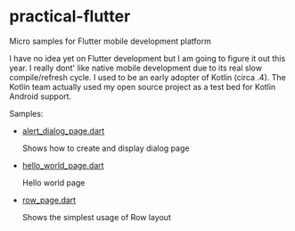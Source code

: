 # practical-flutter
Micro samples for Flutter mobile development platform

I have no idea yet on Flutter development but I am going to figure it out this year. I really dont' like native mobile development due to its real slow compile/refresh cycle. I used to be an early adopter of Kotlin (circa .4). The Kotlin team actually used my open source project as a test bed for Kotlin Android support.

Samples:

* [alert_dialog_page.dart](https://github.com/dodyg/practical-flutter/tree/master/projects/ui/lib/pages/alert_dialog_page.dart)
  
  Shows how to create and display dialog page

* [hello_world_page.dart](https://github.com/dodyg/practical-flutter/tree/master/projects/ui/lib/pages/hello_world_page.dart)

  Hello world page

* [row_page.dart](https://github.com/dodyg/practical-flutter/tree/master/projects/ui/lib/pages/row_page.dart)

  Shows the simplest usage of Row layout

